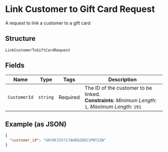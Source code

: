 
# Link Customer to Gift Card Request

A request to link a customer to a gift card

## Structure

`LinkCustomerToGiftCardRequest`

## Fields

| Name | Type | Tags | Description |
|  --- | --- | --- | --- |
| `CustomerId` | `string` | Required | The ID of the customer to be linked.<br>**Constraints**: *Minimum Length*: `1`, *Maximum Length*: `191` |

## Example (as JSON)

```json
{
  "customer_id": "GKY0FZ3V717AH8Q2D821PNT2ZW"
}
```

